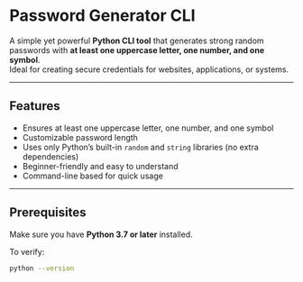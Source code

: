 # Password Generator CLI

A simple yet powerful **Python CLI tool** that generates strong random passwords with **at least one uppercase letter, one number, and one symbol**.  
Ideal for creating secure credentials for websites, applications, or systems.

---

## Features

- Ensures at least one uppercase letter, one number, and one symbol  
- Customizable password length  
- Uses only Python’s built-in `random` and `string` libraries (no extra dependencies)  
- Beginner-friendly and easy to understand  
- Command-line based for quick usage  

---

## Prerequisites

Make sure you have **Python 3.7 or later** installed.

To verify:
```bash
python --version
